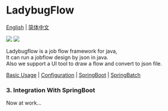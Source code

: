 # LadybugFlow

[English](README.md) | [简体中文](README_CN.md)

![](https://img.shields.io/badge/license-Apache2.0-yellow)
![](https://img.shields.io/badge/Java-1.8-orange)

Ladybugflow is a job flow framework for java, <br />
It can run a jobflow design by json in java.<br />
Also we support a UI tool to draw a flow and convert to json file.

[Basic Usage](README.md) | [Configuration](README_PROPERTIES.md) | [SpringBoot](README_SPRING_BOOT.md) | [SpringBatch](README_SPRING_BATCH.md)

### 3. Integration With SpringBoot

Now at work...